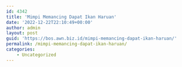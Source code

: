 ```yaml
---
id: 4342
title: 'Mimpi Memancing Dapat Ikan Haruan'
date: '2022-12-22T22:10:49+00:00'
author: admin
layout: post
guid: 'https://bos.awn.biz.id/mimpi-memancing-dapat-ikan-haruan/'
permalink: /mimpi-memancing-dapat-ikan-haruan/
categories:
    - Uncategorized
---
```


